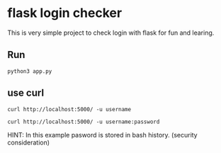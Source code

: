 # flask login checker

This is very simple project to check login with flask for fun and learing.


## Run

`python3 app.py`

## use curl

`curl http://localhost:5000/ -u username`

`curl http://localhost:5000/ -u username:password` 

HINT: In this example pasword is stored in bash history. (security consideration)

